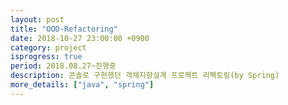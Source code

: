 ```yaml
---
layout: post
title: "OOD-Refactoring"
date: 2018-10-27 23:00:00 +0900
category: project
isprogress: true
period: 2018.08.27~진행중
description: 콘솔로 구현했던 객체지향설계 프로젝트 리펙토링(by Spring)
more_details: ["java", "spring"]
---
```

